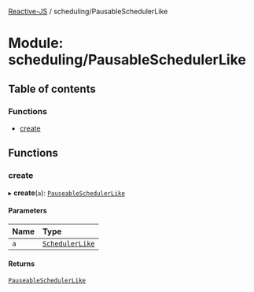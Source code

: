 [Reactive-JS](../README.md) / scheduling/PausableSchedulerLike

# Module: scheduling/PausableSchedulerLike

## Table of contents

### Functions

- [create](scheduling_PausableSchedulerLike.md#create)

## Functions

### create

▸ **create**(`a`): [`PauseableSchedulerLike`](../interfaces/scheduling.PauseableSchedulerLike.md)

#### Parameters

| Name | Type |
| :------ | :------ |
| `a` | [`SchedulerLike`](../interfaces/scheduling.SchedulerLike.md) |

#### Returns

[`PauseableSchedulerLike`](../interfaces/scheduling.PauseableSchedulerLike.md)
